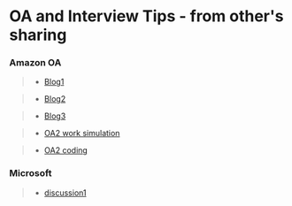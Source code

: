 # OA and Interview Tips - from other's sharing

### Amazon OA

> * [Blog1](http://www.jianshu.com/p/24e1a5adc08d)

> * [Blog2](http://wdxtub.com/interview/14520850399861.html)

> * [Blog3](http://hongzheng.me/amazon-logical-ability/)

> * [OA2 work simulation](http://www.jianshu.com/p/013e35d551ba)

> * [OA2 coding](http://www.jianshu.com/p/807fc0ec0bc3)

### Microsoft

> * [discussion1](http://www.1point3acres.com/bbs/thread-204765-1-1.html)
